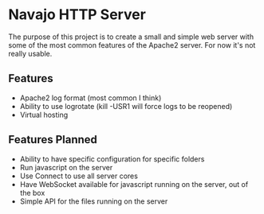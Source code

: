 # Navajo HTTP Server

The purpose of this project is to create a small and simple web server with some
of the most common features of the Apache2 server. For now it's not really usable.

## Features

- Apache2 log format (most common I think)
- Ability to use logrotate (kill -USR1 will force logs to be reopened)
- Virtual hosting

## Features Planned

- Ability to have specific configuration for specific folders
- Run javascript on the server
- Use Connect to use all server cores
- Have WebSocket available for javascript running on the server, out of the box
- Simple API for the files running on the server